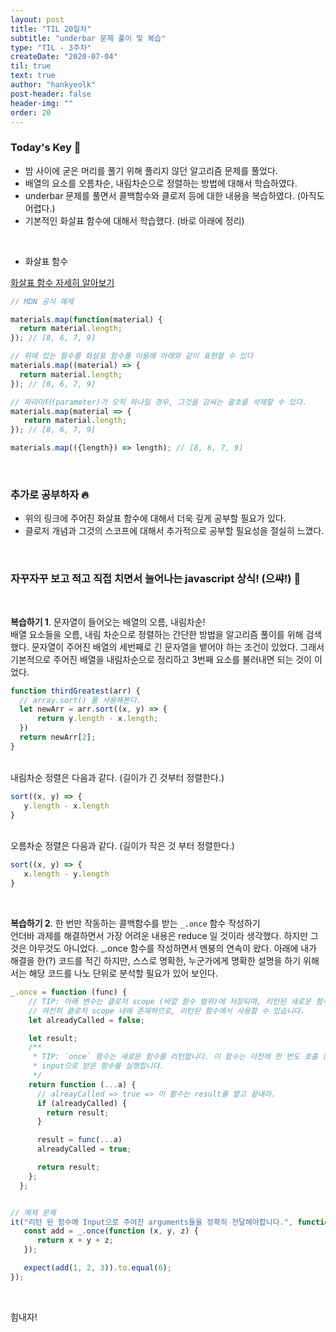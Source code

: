 ```yaml
---
layout: post
title: "TIL 20일차"
subtitle: "underbar 문제 풀이 및 복습"
type: "TIL - 3주차"
createDate: "2020-07-04"
til: true
text: true
author: "hankyeolk"
post-header: false
header-img: ""
order: 20
---
```


### Today's Key 🔑

- 밤 사이에 굳은 머리를 풀기 위해 풀리지 않던 알고리즘 문제를 풀었다. 
- 배열의 요소를 오름차순, 내림차순으로 정렬하는 방법에 대해서 학습하였다.
- underbar 문제를 풀면서 콜백함수와 클로저 등에 대한 내용을 복습하였다. (아직도 어렵다.)
- 기본적인 화살표 함수에 대해서 학습했다. (바로 아래에 정리)
<br>

- 화살표 함수

[화살표 함수 자세히 알아보기](https://poiemaweb.com/es6-arrow-function)

```js
// MDN 공식 예제

materials.map(function(material) { 
  return material.length; 
}); // [8, 6, 7, 9]

// 위에 있는 함수를 화살표 함수를 이용해 아래와 같이 표현할 수 있다
materials.map((material) => {
  return material.length;
}); // [8, 6, 7, 9]

// 파라미터(parameter)가 오직 하나일 경우, 그것을 감싸는 괄호를 삭제할 수 있다.
materials.map(material => { 
   return material.length; 
}); // [8, 6, 7, 9]

materials.map(({length}) => length); // [8, 6, 7, 9]
```

<br>

### 추가로 공부하자 🔥

- 위의 링크에 주어진 화살표 함수에 대해서 더욱 깊게 공부할 필요가 있다.
- 클로저 개념과 그것의 스코프에 대해서 추가적으로 공부할 필요성을 절실히 느꼈다.

<br>

### 자꾸자꾸 보고 적고 직접 치면서 늘어나는 javascript 상식! (으쌰!) 🚀
<br>

**복습하기 1**.  문자열이 들어오는 배열의 오름, 내림차순!
<br>
배열 요소들을 오름, 내림 차순으로 정렬하는 간단한 방법을 알고리즘 풀이를 위해 검색했다. 문자열이 주어진 배열의 세번째로 긴 문자열을 뱉어야 하는 조건이 있었다. 그래서 기본적으로 주어진 배열을 내림차순으로 정리하고 3번째 요소를 불러내면 되는 것이 이었다.

```js 
function thirdGreatest(arr) {
  // array.sort() 를 사용해본다.
  let newArr = arr.sort((x, y) => {
      return y.length - x.length;
  })
  return newArr[2];
}
```
<br>
내림차순 정렬은 다음과 같다. (길이가 긴 것부터 정렬한다.)

```js
sort((x, y) => {
   y.length - x.length
}
```
<br>
오름차순 정렬은 다음과 같다. (길이가 작은 것 부터 정렬한다.)

```js
sort((x, y) => {
   x.length - y.length
}
```

<br>

**복습하기 2**.  한 번만 작동하는 콜백함수를 받는 `_.once` 함수 작성하기
<br>
언더바 과제를 해결하면서 가장 어려운 내용은 reduce 일 것이라 생각했다. 하지만 그것은 아무것도 아니었다. _.once 함수를 작성하면서 멘붕의 연속이 왔다. 아래에 내가 해결을 한(?) 코드를 적긴 하지만, 스스로 명확한, 누군가에게 명확한 설명을 하기 위해서는 해당 코드를 나노 단위로 분석할 필요가 있어 보인다.
<br>

```js
_.once = function (func) {
    // TIP: 아래 변수는 클로저 scope (바깥 함수 범위)에 저장되며, 리턴된 새로운 함수가 호출될 때마다,
    // 여전히 클로저 scope 내에 존재하므로, 리턴된 함수에서 사용할 수 있습니다.
    let alreadyCalled = false;

    let result;
    /**
     * TIP: `once` 함수는 새로운 함수를 리턴합니다. 이 함수는 이전에 한 번도 호출 된적이 없을 때만
     * input으로 받은 함수를 실행합니다.
     */
    return function (...a) {
      // alreayCalled => true => 이 함수는 result를 뱉고 끝내라.
      if (alreadyCalled) {
        return result;
      }

      result = func(...a)
      alreadyCalled = true;

      return result;
    };
  };


// 예제 문제 
it("리턴 된 함수에 Input으로 주어진 arguments들을 정확히 전달해야합니다.", function () {
   const add = _.once(function (x, y, z) {
      return x + y + z;
   });

   expect(add(1, 2, 3)).to.equal(6);
});
```
<br>

힘내자!
